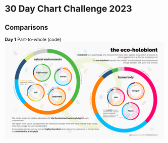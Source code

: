 # 30 Day Chart Challenge 2023

## Comparisons

**Day 1** Part-to-whole (code)
![Day 1 Part-to-whole](fig/day1.png)
